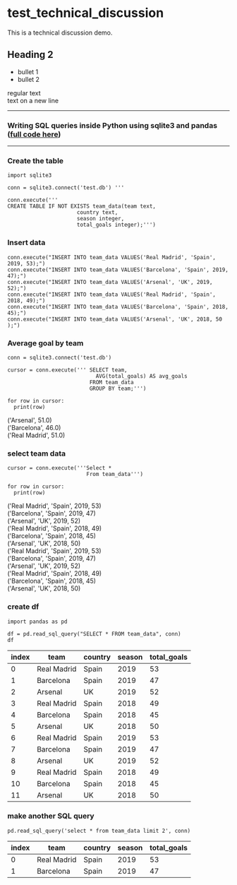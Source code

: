 # test_technical_discussion
This is a technical discussion demo.


## Heading 2

* bullet 1
* bullet 2

regular text<br>
text on a new line

---
### Writing SQL queries inside Python using sqlite3 and pandas ([full code here](https://gist.github.com/robptrck/4aed3cef8c8b49e4f5454f78954c7597))
---
### Create the table
```
import sqlite3

conn = sqlite3.connect('test.db') '''

conn.execute('''
CREATE TABLE IF NOT EXISTS team_data(team text, 
                      country text, 
                      season integer, 
                      total_goals integer);''')
```
### Insert data
```
conn.execute("INSERT INTO team_data VALUES('Real Madrid', 'Spain', 2019, 53);")
conn.execute("INSERT INTO team_data VALUES('Barcelona', 'Spain', 2019, 47);")
conn.execute("INSERT INTO team_data VALUES('Arsenal', 'UK', 2019, 52);")
conn.execute("INSERT INTO team_data VALUES('Real Madrid', 'Spain', 2018, 49);")
conn.execute("INSERT INTO team_data VALUES('Barcelona', 'Spain', 2018, 45);")
conn.execute("INSERT INTO team_data VALUES('Arsenal', 'UK', 2018, 50 );")
```
### Average goal by team
```
conn = sqlite3.connect('test.db')

cursor = conn.execute(''' SELECT team,
                            AVG(total_goals) AS avg_goals
                          FROM team_data
                          GROUP BY team;''')

for row in cursor:
  print(row)
```
('Arsenal', 51.0)<br>
('Barcelona', 46.0)<br>
('Real Madrid', 51.0)


### select team data
```
cursor = conn.execute('''Select *
                         From team_data''')

for row in cursor:
  print(row)
```
('Real Madrid', 'Spain', 2019, 53)<br>
('Barcelona', 'Spain', 2019, 47)<br>
('Arsenal', 'UK', 2019, 52)<br>
('Real Madrid', 'Spain', 2018, 49)<br>
('Barcelona', 'Spain', 2018, 45)<br>
('Arsenal', 'UK', 2018, 50)<br>
('Real Madrid', 'Spain', 2019, 53)<br>
('Barcelona', 'Spain', 2019, 47)<br>
('Arsenal', 'UK', 2019, 52)<br>
('Real Madrid', 'Spain', 2018, 49)<br>
('Barcelona', 'Spain', 2018, 45)<br>
('Arsenal', 'UK', 2018, 50)


### create df
```
import pandas as pd

df = pd.read_sql_query("SELECT * FROM team_data", conn)
df
```
|index|team|country|season|total\_goals|
|---|---|---|---|---|
|0|Real Madrid|Spain|2019|53|
|1|Barcelona|Spain|2019|47|
|2|Arsenal|UK|2019|52|
|3|Real Madrid|Spain|2018|49|
|4|Barcelona|Spain|2018|45|
|5|Arsenal|UK|2018|50|
|6|Real Madrid|Spain|2019|53|
|7|Barcelona|Spain|2019|47|
|8|Arsenal|UK|2019|52|
|9|Real Madrid|Spain|2018|49|
|10|Barcelona|Spain|2018|45|
|11|Arsenal|UK|2018|50|

### make another SQL query
```
pd.read_sql_query('select * from team_data limit 2', conn)
```
|index|team|country|season|total\_goals|
|---|---|---|---|---|
|0|Real Madrid|Spain|2019|53|
|1|Barcelona|Spain|2019|47|
